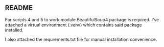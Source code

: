 ## README

For scripts 4 and 5 to work module BeautifulSoup4 package is required.
I've attached a virtual environment (.venv) which contains said package installed.

I also attached the requrements.txt file for manual installation convenience.

